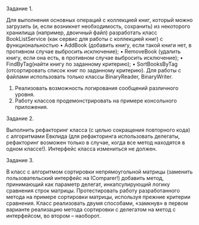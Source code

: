   Задание 1.
  
  Для выполнения основных операций с коллекцией книг, который можно загрузить (и, если возникнет необходимость, сохранить) из некоторого хранилища (например, двоичный файл) разработать класс BookListService (как сервис для работы с коллекцией книг) с функциональностью 
  •	AddBook (добавить книгу, если такой книги нет, в противном случае выбросить исключение);
  •	RemoveBook (удалить книгу, если она есть, в противном случае выбросить исключение);
  •	FindByTag(найти книгу по заданному критерию);
  •	SortBooksByTag (отсортировать список книг по заданному критерию).
  Для работы с файлами использовать только классы BinaryReader, BinaryWriter.
  1.	Реализовать возможность логирования сообщений различного уровня. 
  2.	Работу классов продемонстрировать на примере консольного приложения.
  
  
Задание 2.

Выполнить рефакторинг класса (с целью сокращения повторного кода) с алгоритмами Евклида (для рефакторинга использовать делегаты, рефакторинг возможен только в случае, когда все метод находятся в одном классе!). Интерфейс класса измениться не должен.
  
  
  Задание 3. 

В класс с алгоритмом сортировки непрямоугольной матрицы (заменить пользовательский интерфейс на IComparer!) добавить метод, принимающий как параметр делегат, инкапсулирующий логику сравнения строк матрицы. Протестировать работу разработанного метода на примере сортировки матрицы, используя прежние критерии сравнения.
  Класс реализовать двумя способами, «замкнув» в первом варианте реализацию метода сортировки с делегатом на метод с интерфейсом, во втором – наоборот.
